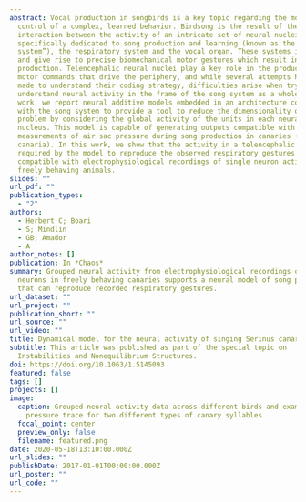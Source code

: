 ```yaml
---
abstract: Vocal production in songbirds is a key topic regarding the motor
  control of a complex, learned behavior. Birdsong is the result of the
  interaction between the activity of an intricate set of neural nuclei
  specifically dedicated to song production and learning (known as the “song
  system”), the respiratory system and the vocal organ. These systems interact
  and give rise to precise biomechanical motor gestures which result in song
  production. Telencephalic neural nuclei play a key role in the production of
  motor commands that drive the periphery, and while several attempts have been
  made to understand their coding strategy, difficulties arise when trying to
  understand neural activity in the frame of the song system as a whole. In this
  work, we report neural additive models embedded in an architecture compatible
  with the song system to provide a tool to reduce the dimensionality of the
  problem by considering the global activity of the units in each neural
  nucleus. This model is capable of generating outputs compatible with
  measurements of air sac pressure during song production in canaries (Serinus
  canaria). In this work, we show that the activity in a telencephalic nucleus
  required by the model to reproduce the observed respiratory gestures is
  compatible with electrophysiological recordings of single neuron activity in
  freely behaving animals.
slides: ""
url_pdf: ""
publication_types:
  - "2"
authors:
  - Herbert C; Boari
  - S; Mindlin
  - GB; Amador
  - A
author_notes: []
publication: In *Chaos*
summary: Grouped neural activity from electrophysiological recordings of single
  neurons in freely behaving canaries supports a neural model of song production
  that can reproduce recorded respiratory gestures.
url_dataset: ""
url_project: ""
publication_short: ""
url_source: ""
url_video: ""
title: Dynamical model for the neural activity of singing Serinus canaria
subtitle: This article was published as part of the special topic on
  Instabilities and Nonequilibrium Structures.
doi: https://doi.org/10.1063/1.5145093
featured: false
tags: []
projects: []
image:
  caption: Grouped neural activity data across different birds and example air sac
    pressure trace for two different types of canary syllables
  focal_point: center
  preview_only: false
  filename: featured.png
date: 2020-05-18T13:10:00.000Z
url_slides: ""
publishDate: 2017-01-01T00:00:00.000Z
url_poster: ""
url_code: ""
---
```

